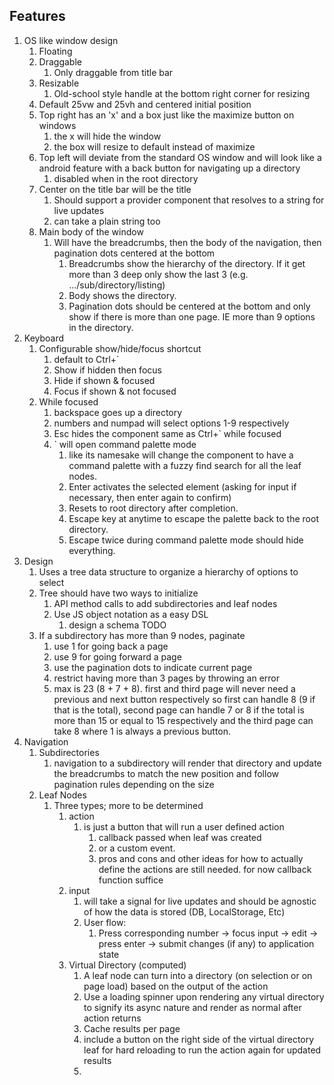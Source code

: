 ## Features
1. OS like window design
	1. Floating
	2. Draggable
		1. Only draggable from title bar
	3. Resizable
		1. Old-school style handle at the bottom right corner for resizing
	4. Default 25vw and 25vh and centered initial position
	5. Top right has an 'x' and a box just like the maximize button on windows
		1. the x will hide the window
		2. the box will resize to default instead of maximize
	6. Top left will deviate from the standard OS window and will look like a android feature with a back button for navigating up a directory
		1. disabled when in the root directory
	7. Center on the title bar will be the title
		1. Should support a provider component that resolves to a string for live updates
		2. can take a plain string too
	8. Main body of the window
		1. Will have the breadcrumbs, then the body of the navigation, then pagination dots centered at the bottom
			1. Breadcrumbs show the hierarchy of the directory. If it get more than 3 deep only show the last 3 (e.g. .../sub/directory/listing)
			2. Body shows the directory.
			3. Pagination dots should be centered at the bottom and only show if there is more than one page. IE more than 9 options in the directory. 
2. Keyboard 
	1. Configurable show/hide/focus shortcut
		1. default to Ctrl+\`
		2. Show if hidden then focus
		3. Hide if shown & focused
		4. Focus if shown & not focused
	2. While focused
		1. backspace goes up a directory
		2. numbers and numpad will select options 1-9 respectively
		3. Esc hides the component same as Ctrl+\` while focused
		4. \` will open command palette mode
			1. like its namesake will change the component to have a command palette with a fuzzy find search for all the leaf nodes.
			2. Enter activates the selected element (asking for input if necessary, then enter again to confirm)
			3. Resets to root directory after completion. 
			4. Escape key at anytime to escape the palette back to the root directory.
			5. Escape twice during command palette mode should hide everything.
3. Design
	1. Uses a tree data structure to organize a hierarchy of options to select
	2. Tree should have two ways to initialize
		1. API method calls to add subdirectories and leaf nodes
		2. Use JS object notation as a easy DSL
			1. design a schema TODO
	3. If a subdirectory has more than 9 nodes, paginate
		1. use 1 for going back a page
		2. use 9 for going forward a page
		3. use the pagination dots to indicate current page
		4. restrict having more than 3 pages by throwing an error
		5. max is 23 (8 + 7 + 8). first and third page will never need a previous and next button respectively so first can handle 8 (9 if that is the total), second page can handle 7 or 8 if the total is more than 15 or equal to 15 respectively and the third page can take 8 where 1 is always a previous button.
4. Navigation
	1. Subdirectories
		1. navigation to a subdirectory will render that directory and update the breadcrumbs to match the new position and follow pagination rules depending on the size
	2. Leaf Nodes
		1. Three types; more to be determined
			1. action
				1. is just a button that will run a user defined action
					1. callback passed when leaf was created
					2. or a custom event. 
					3. pros and cons and other ideas for how to actually define the actions are still needed. for now callback function suffice
			2. input
				1. will take a signal for live updates and should be agnostic of how the data is stored (DB, LocalStorage, Etc)
				2. User flow:
					1. Press corresponding number -> focus input -> edit -> press enter -> submit changes (if any) to application state
			3. Virtual Directory (computed)
				1. A leaf node can turn into a directory (on selection or on page load) based on the output of the action
				2. Use a loading spinner upon rendering any virtual directory to signify its async nature and render as normal after action returns
				3. Cache results per page
				4. include a button on the right side of the virtual directory leaf for hard reloading to run the action again for updated results
				5. 